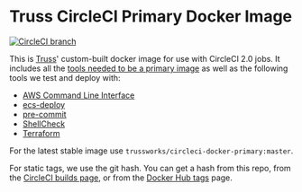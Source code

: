 # Truss CircleCI Primary Docker Image

[![CircleCI branch](https://img.shields.io/circleci/project/github/trussworks/circleci-docker-primary/master.svg)](https://circleci.com/gh/trussworks/circleci-docker-primary/tree/master)

This is [Truss](https://truss.works/)' custom-built docker image for use with CircleCI 2.0 jobs. It includes all the [tools needed to be a primary image](https://circleci.com/docs/2.0/custom-images/#adding-required-and-custom-tools-or-files) as well as the following tools we test and deploy with:

* [AWS Command Line Interface](https://aws.amazon.com/cli/)
* [ecs-deploy](https://github.com/silinternational/ecs-deploy/)
* [pre-commit](http://pre-commit.com/)
* [ShellCheck](https://www.shellcheck.net/)
* [Terraform](https://www.terraform.io/)

For the latest stable image use `trussworks/circleci-docker-primary:master`.

For static tags, we use the git hash. You can get a hash from this repo, from the [CircleCI builds page](https://circleci.com/gh/trussworks/circleci-docker-primary/tree/master), or from the [Docker Hub tags](https://hub.docker.com/r/trussworks/circleci-docker-primary/tags/) page.
